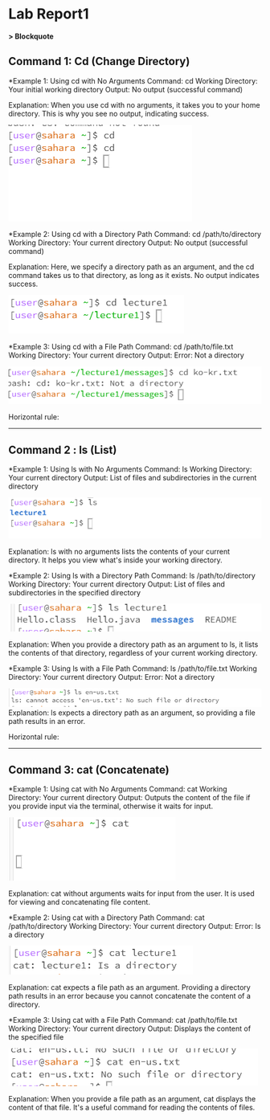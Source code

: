 # Lab Report1
**> Blockquote**
## Command 1: Cd (Change Directory)

*Example 1: Using cd with No Arguments
Command: cd
Working Directory: Your initial working directory
Output: No output (successful command)

Explanation: When you use cd with no arguments, it takes you to your home directory. This is why you see no output, indicating success.

![Image](cd.png)

*Example 2: Using cd with a Directory Path
Command: cd /path/to/directory
Working Directory: Your current directory
Output: No output (successful command)

Explanation: Here, we specify a directory path as an argument, and the cd command takes us to that directory, as long as it exists. No output indicates success.

![Image](cdargument.png)

*Example 3: Using cd with a File Path
Command: cd /path/to/file.txt
Working Directory: Your current directory
Output: Error: Not a directory

![Image](cdwithfile.png)

Horizontal rule:

---

## Command 2 : ls (List)
*Example 1: Using ls with No Arguments
Command: ls
Working Directory: Your current directory
Output: List of files and subdirectories in the current directory

![Image](ls.png)

Explanation: ls with no arguments lists the contents of your current directory. It helps you view what's inside your working directory.

*Example 2: Using ls with a Directory Path
Command: ls /path/to/directory
Working Directory: Your current directory
Output: List of files and subdirectories in the specified directory

![Image](lsargu.png)

Explanation: When you provide a directory path as an argument to ls, it lists the contents of that directory, regardless of your current working directory.

*Example 3: Using ls with a File Path
Command: ls /path/to/file.txt
Working Directory: Your current directory
Output: Error: Not a directory

![Image](lsfile.png)
Explanation: ls expects a directory path as an argument, so providing a file path results in an error.

Horizontal rule:

---

## Command 3: cat (Concatenate)
*Example 1: Using cat with No Arguments
Command: cat
Working Directory: Your current directory
Output: Outputs the content of the file if you provide input via the terminal, otherwise it waits for input.

![Image](cat.png)

Explanation: cat without arguments waits for input from the user. It is used for viewing and concatenating file content.

*Example 2: Using cat with a Directory Path
Command: cat /path/to/directory
Working Directory: Your current directory
Output: Error: Is a directory

![Image](catargu.png)

Explanation: cat expects a file path as an argument. Providing a directory path results in an error because you cannot concatenate the content of a directory.

*Example 3: Using cat with a File Path
Command: cat /path/to/file.txt
Working Directory: Your current directory
Output: Displays the content of the specified file

![Image](catfile.png)

Explanation: When you provide a file path as an argument, cat displays the content of that file. It's a useful command for reading the contents of files.
